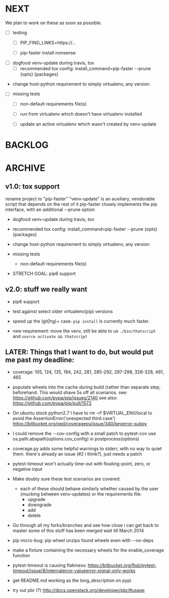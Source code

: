 
NEXT
====
We plan to work on these as soon as possible.


- [ ] testing
  - [ ] PIP\_FIND\_LINKS=https://...
  - [ ] pip-faster install nonsense


 - [ ] dogfood venv-update during travis, tox
   - [ ] recommended tox config: install_command=pip-faster --prune {opts} {packages}

* change host-python requirement to simply virtualenv, any version

 - [ ] missing tests
   - [ ] non-default requirements file(s)
   - [ ] run from virtualenv which doesn't have virtualenv installed
   - [ ] update an active virtualenv which wasn't created by venv-update




BACKLOG
=======










ARCHIVE
=======



v1.0: tox support
-----------------

rename project to "pip-faster"
"venv-update" is an auxiliary, vendorable script that depends on the rest of it
pip-faster closely implements the pip interface, with an additional --prune option

* dogfood venv-update during travis, tox

* recommended tox config: install_command=pip-faster --prune {opts} {packages}

* change host-python requirement to simply virtualenv, any version

* missing tests
   * non-default requirements file(s)

* STRETCH GOAL: pip6 support


v2.0: stuff we really want
--------------------------

* pip6 support

* test against select older virtualenv(pip) versions

* speed up the (git|hg)+ case. `pip install` is currently much faster.

* new requirement: move the venv, still be able to us `./bin/thatscript` and `source activate && thatscript`



LATER: Things that I want to do, but would put me past my deadline:
------------------------------------------------------------

* coverage: 105, 124, 135, 184, 242, 281, 285-292, 297-298, 326-328, 461, 465

* populate wheels into the cache *during* build (rather than separate step, beforehand.
    This would shave 5s off all scenarios.
    see: https://github.com/pypa/pip/issues/2140
    see also: https://github.com/pypa/pip/pull/1572

* On ubuntu stock python2.7 I have to rm -rf $VIRTUAL_ENV/local
    to avoid the AssertionError('unexpected third case')
    https://bitbucket.org/ned/coveragepy/issue/340/keyerror-subpy

* I could remove the --cov-config with a small patch to pytest-cov
    use os.path.abspath(options.cov_config) in postprocess(options)

* coverage.py adds some helpful warnings to stderr, with no way to quiet them.
    there's already an issue (#2 i think?), just needs a patch

* pytest-timeout won't actually time-out with floating-point, zero, or negative input

* Make doubly sure these test scenarios are covered:
   * each of these should behave similarly whether caused by the user
     (mucking between venv-updates) or the requirements file:
       * upgrade
       * downgrade
       * add
       * delete

* Go through all my forks/branches and see how close i can get back to master
    some of this stuff has been merged
    wait till March 2014

* pip micro-bug: pip wheel unzips found wheels even with --no-deps

* make a fixture containing the necessary wheels for the enable_coverage function

* pytest-timeout is causing flakiness:
   https://bitbucket.org/flub/pytest-timeout/issue/8/internalerror-valueerror-signal-only-works 

* get README.md working as the long_description on pypi

* try out pbr (?)
    http://docs.openstack.org/developer/pbr/#usage
